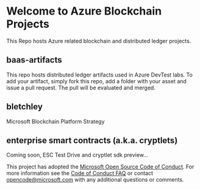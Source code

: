 # Welcome to Azure Blockchain Projects

This Repo hosts Azure related blockchain and distributed ledger projects.

## baas-artifacts
This repo hosts distributed ledger artifacts used in Azure DevTest labs.  To add your artifact, simply fork this repo, add a folder with your asset and issue a pull request.  The pull will be evaluated and merged.

## bletchley
Microsoft Blockchain Platform Strategy

## enterprise smart contracts (a.k.a. cryptlets)
Coming soon, ESC Test Drive and cryptlet sdk preview...


This project has adopted the [Microsoft Open Source Code of Conduct](https://opensource.microsoft.com/codeofconduct/). For more information see the [Code of Conduct FAQ](https://opensource.microsoft.com/codeofconduct/faq/) or contact [opencode@microsoft.com](mailto:opencode@microsoft.com) with any additional questions or comments.